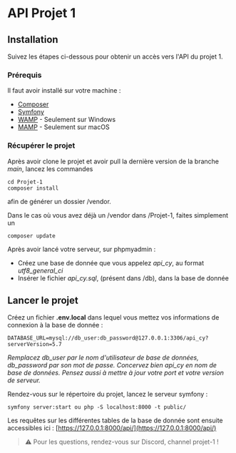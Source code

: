 # API Projet 1

## Installation

Suivez les étapes ci-dessous pour obtenir un accès vers l'API du projet 1. 

### Prérequis

Il faut avoir installé sur votre machine : 

* [Composer](https://getcomposer.org/download/)
* [Symfony](https://symfony.com/download)
* [WAMP](https://www.wampserver.com) - Seulement sur Windows
* [MAMP](https://www.mamp.info/en/downloads/) - Seulement sur macOS

### Récupérer le projet

Après avoir clone le projet et avoir pull la dernière version de la branche *main*, lancez les commandes 

```
cd Projet-1
composer install
```

afin de générer un dossier /vendor. 

Dans le cas où vous avez déjà un /vendor dans /Projet-1, faites simplement un
```
composer update
```

Après avoir lancé votre serveur, sur phpmyadmin :
* Créez une base de donnée que vous appelez *api_cy*, au format *utf8_general_ci*
* Insérer le fichier *api_cy.sql*, (présent dans /db), dans la base de donnée

## Lancer le projet

Créez un fichier **.env.local** dans lequel vous mettez vos informations de connexion à la base de donnée :

```
DATABASE_URL=mysql://db_user:db_password@127.0.0.1:3306/api_cy?serverVersion=5.7
```
*Remplacez db_user par le nom d'utilisateur de base de données, db_password par son mot de passe. Concervez bien api_cy en nom de base de données. Pensez aussi à mettre à jour votre port et votre version de serveur.*

Rendez-vous sur le répertoire du projet, lancez le serveur symfony :

```
symfony server:start ou php -S localhost:8000 -t public/
```

Les requêtes sur les différentes tables de la base de donnée sont ensuite accessibles ici : [https://127.0.0.1:8000/api/](https://127.0.0.1:8000/api/)

> :warning: Pour les questions, rendez-vous sur Discord, channel projet-1 !
